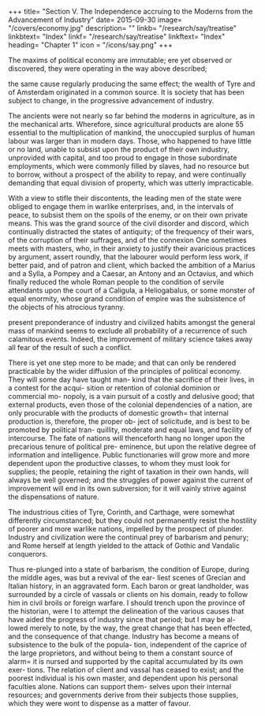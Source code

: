 +++
title= "Section V. The Independence accruing to the Moderns from the Advancement of Industry"
date= 2015-09-30
image= "/covers/economy.jpg"
description= ""
linkb= "/research/say/treatise"
linkbtext= "Index"
linkf= "/research/say/treatise"
linkftext= "Index"
heading= "Chapter 1"
icon = "/icons/say.png"
+++


The maxims of political economy are immutable; ere yet observed or discovered, they were operating in the way above described; 

the same cause regularly producing the same effect; the wealth of Tyre and of Amsterdam originated in a common source. It is society that has been subject to change, in the progressive advancement of industry.

The ancients were not nearly so far behind the moderns in agriculture, as in the mechanical arts. Wherefore, since agricultural products are alone 55 essential to the multiplication of mankind, the unoccupied surplus of human labour was larger than in modern days. Those, who happened to have little or no land, unable to subsist upon the product of their own industry, unprovided with capital, and too proud to engage in those subordinate employments, which were commonly filled
by slaves, had no resource but to borrow, without a prospect
of the ability to repay, and were continually demanding that
equal division of property, which was utterly impracticable.

With a view to stifle their discontents, the leading men of the state were obliged to engage them in warlike enterprises, and,
in the intervals of peace, to subsist them on the spoils of the enemy, or on their own private means. This was the grand
source of the civil disorder and discord, which continually distracted the states of antiquity; of the frequency of their
wars, of the corruption of their suffrages, and of the connexion One sometimes meets with masters, who, in their anxiety to
justify their avaricious practices by argument, assert roundly, that the labourer would perform less work, if better paid, and of patron and client, which backed the ambition of a Marius and a Sylla, a Pompey and a Caesar, an Antony and an
Octavius, and which finally reduced the whole Roman people to the condition of servile attendants upon the court of a
Caligula, a Heliogabalus, or some monster of equal enormity, whose grand condition of empire was the subsistence of the
objects of his atrocious tyranny.

present preponderance of industry and civilized habits
amongst the general mass of mankind seems to exclude all
probability of a recurrence of such calamitous events. Indeed,
the improvement of military science takes away all fear of
the result of such a conflict.

There is yet one step more to be made; and that can only be
rendered practicable by the wider diffusion of the principles
of political economy. They will some day have taught man-
kind that the sacrifice of their lives, in a contest for the acqui-
sition or retention of colonial dominion or commercial mo-
nopoly, is a vain pursuit of a costly and delusive good; that
external products, even those of the colonial dependencies of
a nation, are only procurable with the products of domestic
growth= that internal production is, therefore, the proper ob-
ject of solicitude, and is best to be promoted by political tran-
quillity, moderate and equal laws, and facility of intercourse.
The fate of nations will thenceforth hang no longer upon the
precarious tenure of political pre- eminence, but upon the relative degree of information and intelligence. Public functionaries will grow more and more dependent upon the productive classes, to whom they must look for supplies; the people, retaining the right of taxation in their own hands, will always be well governed; and the struggles of power against the current of improvement will end in its own subversion; for it will vainly strive against the dispensations of nature.

The industrious cities of Tyre, Corinth, and Carthage, were somewhat differently circumstanced; but they could not permanently resist the hostility of poorer and more warlike nations, impelled by the prospect of plunder. Industry and civilization were the continual prey of barbarism and penury; and
Rome herself at length yielded to the attack of Gothic and Vandalic conquerors.

Thus re-plunged into a state of barbarism, the condition of
Europe, during the middle ages, was but a revival of the ear-
liest scenes of Grecian and Italian history, in an aggravated
form. Each baron or great landholder, was surrounded by a
circle of vassals or clients on his domain, ready to follow him
in civil broils or foreign warfare.
I should trench upon the province of the historian, were I to
attempt the delineation of the various causes that have aided
the progress of industry since that period; but I may be al-
lowed merely to note, by the way, the great change that has
been effected, and the consequence of that change. Industry
has become a means of subsistence to the bulk of the popula-
tion, independent of the caprice of the large proprietors, and
without being to them a constant source of alarm= it is nursed
and supported by the capital accumulated by its own exer-
tions. The relation of client and vassal has ceased to exist;
and the poorest individual is his own master, and dependent
upon his personal faculties alone. Nations can support them-
selves upon their internal resources; and governments derive
from their subjects those supplies, which they were wont to
dispense as a matter of favour.

